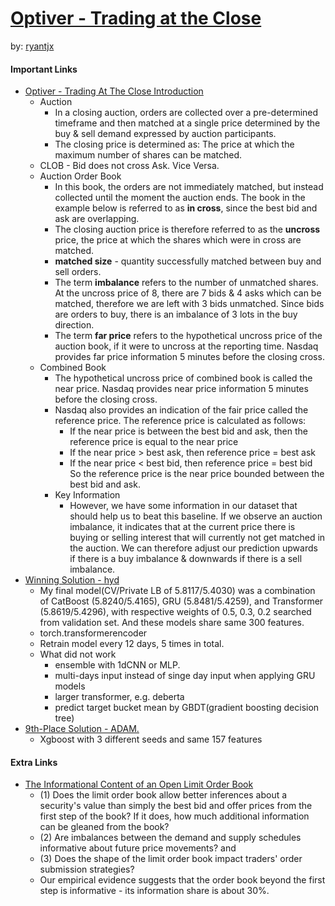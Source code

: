 # [Optiver - Trading at the Close](https://www.kaggle.com/competitions/optiver-trading-at-the-close/overview)

by: [ryantjx](https://github.com/ryantjx)

#### Important Links
- [Optiver - Trading At The Close Introduction](https://www.kaggle.com/code/tomforbes/optiver-trading-at-the-close-introduction)
  - Auction
    - In a closing auction, orders are collected over a pre-determined timeframe and then matched at a single price determined by the buy & sell demand expressed by auction participants.
    - The closing price is determined as: The price at which the maximum number of shares can be matched.
  - CLOB - Bid does not cross Ask. Vice Versa.
  - Auction Order Book
    - In this book, the orders are not immediately matched, but instead collected until the moment the auction ends. The book in the example below is referred to as **in cross**, since the best bid and ask are overlapping. 
    - The closing auction price is therefore referred to as the **uncross** price, the price at which the shares which were in cross are matched.
    - **matched size** - quantity successfully matched between buy and sell orders.
    - The term **imbalance** refers to the number of unmatched shares. At the uncross price of 8, there are 7 bids & 4 asks which can be matched, therefore we are left with 3 bids unmatched. Since bids are orders to buy, there is an imbalance of 3 lots in the buy direction.
    - The term **far price** refers to the hypothetical uncross price of the auction book, if it were to uncross at the reporting time. Nasdaq provides far price information 5 minutes before the closing cross.
  - Combined Book
    - The hypothetical uncross price of combined book is called the near price. Nasdaq provides near price information 5 minutes before the closing cross.
    - Nasdaq also provides an indication of the fair price called the reference price. The reference price is calculated as follows:
      - If the near price is between the best bid and ask, then the reference price is equal to the near price
      - If the near price > best ask, then reference price = best ask
      - If the near price < best bid, then reference price = best bid So the reference price is the near price bounded between the best bid and ask.
    - Key Information
      - However, we have some information in our dataset that should help us to beat this baseline. If we observe an auction imbalance, it indicates that at the current price there is buying or selling interest that will currently not get matched in the auction. We can therefore adjust our prediction upwards if there is a buy imbalance & downwards if there is a sell imbalance.
- [Winning Solution - hyd](https://www.kaggle.com/competitions/optiver-trading-at-the-close/discussion/487446)
  - My final model(CV/Private LB of 5.8117/5.4030) was a combination of CatBoost (5.8240/5.4165), GRU (5.8481/5.4259), and Transformer (5.8619/5.4296), with respective weights of 0.5, 0.3, 0.2 searched from validation set. And these models share same 300 features.
  - torch.transformerencoder
  - Retrain model every 12 days, 5 times in total.
  - What did not work
    - ensemble with 1dCNN or MLP.
    - multi-days input instead of singe day input when applying GRU models
    - larger transformer, e.g. deberta 
    - predict target bucket mean by GBDT(gradient boosting decision tree)
- [9th-Place Solution - ADAM.](https://www.kaggle.com/competitions/optiver-trading-at-the-close/discussion/486868)
  - Xgboost with 3 different seeds and same 157 features

#### Extra Links
- [The Informational Content of an Open Limit Order Book](https://papers.ssrn.com/sol3/papers.cfm?abstract_id=565324)
  - (1) Does the limit order book allow better inferences about a security's value than simply the best bid and offer prices from the first step of the book? If it does, how much additional information can be gleaned from the book? 
  - (2) Are imbalances between the demand and supply schedules informative about future price movements? and 
  - (3) Does the shape of the limit order book impact traders' order submission strategies? 
  - Our empirical evidence suggests that the order book beyond the first step is informative - its information share is about 30%.
